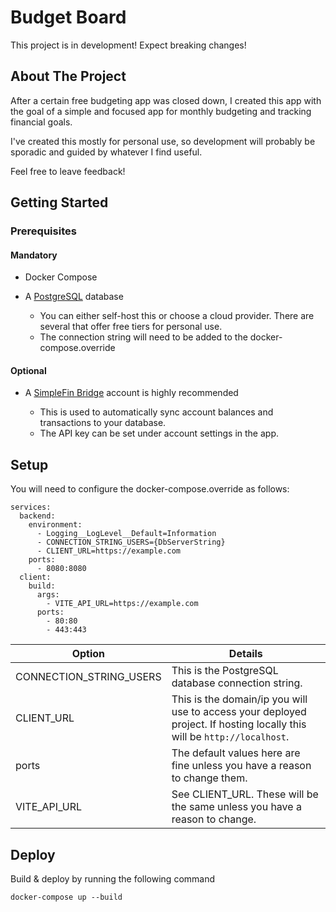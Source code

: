 # Budget Board

This project is in development! Expect breaking changes!

## About The Project

After a certain free budgeting app was closed down, I created this app with the goal of a simple and focused app for monthly budgeting and tracking financial goals.

I've created this mostly for personal use, so development will probably be sporadic and guided by whatever I find useful.

Feel free to leave feedback!

## Getting Started

### Prerequisites

#### Mandatory

- Docker Compose

- A [PostgreSQL](https://www.postgresql.org/) database

  - You can either self-host this or choose a cloud provider. There are several that offer free tiers for personal use.
  - The connection string will need to be added to the docker-compose.override

#### Optional

- A [SimpleFin Bridge](https://beta-bridge.simplefin.org/) account is highly recommended

  - This is used to automatically sync account balances and transactions to your database.
  - The API key can be set under account settings in the app.

## Setup

You will need to configure the docker-compose.override as follows:

```
services:
  backend:
    environment:
      - Logging__LogLevel__Default=Information
      - CONNECTION_STRING_USERS={DbServerString}
      - CLIENT_URL=https://example.com
    ports:
      - 8080:8080
  client:
    build:
      args:
        - VITE_API_URL=https://example.com
      ports:
        - 80:80
        - 443:443
```

| Option                  | Details                                                                                                                 |
| ----------------------- | ----------------------------------------------------------------------------------------------------------------------- |
| CONNECTION_STRING_USERS | This is the PostgreSQL database connection string.                                                                      |
| CLIENT_URL              | This is the domain/ip you will use to access your deployed project. If hosting locally this will be `http://localhost`. |
| ports                   | The default values here are fine unless you have a reason to change them.                                               |
| VITE_API_URL            | See CLIENT_URL. These will be the same unless you have a reason to change.                                              |

## Deploy

Build & deploy by running the following command

```
docker-compose up --build
```
